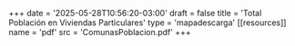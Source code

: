 +++
date = '2025-05-28T10:56:20-03:00'
draft = false
title = 'Total Población en Viviendas Particulares'
type = 'mapadescarga'
[[resources]]
    name = 'pdf'
    src = 'ComunasPoblacion.pdf'
+++
